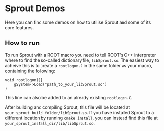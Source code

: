 # Sprout Demos 
Here you can find some demos on how to utilise Sprout and some of its core features. 

## How to run 
To run Sprout with a ROOT macro you need to tell ROOT's C++ interpreter where to find the so-called dictionary file, ```libSprout.so```. The easiest way to acheive this is to create a ```rootlogon.C``` in the same folder as your macro, containing the following: 
```
void rootlogon(){
    gSystem->Load("path_to_your_libSprout.so")
}
```
This line can also be added to an already existing ```rootlogon.C```. 

After building and compiling Sprout, this file will be located at ```your_sprout_build_folder/libSprout.so```. 
If you have installed Sprout to a different location by running ```cmake install```, you can instead find this file at ```your_sprout_install_dir/lib/libSprout.so```.

